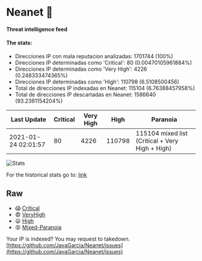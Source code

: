 # Neanet :hocho:
#### Threat intelligence feed
#### The stats:

- Direcciones IP con mala reputacion analizadas: 1701744 (100%)
- Direcciones IP determinadas como 'Critical':  80 (0.00470105961884%)
- Direcciones IP determinadas como 'Very High':  4226 (0.248333474365%)
- Direcciones IP determinadas como 'High':  110798 (6.5108500456)
- Total de direcciones IP indexadas en Neanet:  115104 (6.76388457958%)
- Total de direcciones IP descartadas en Neanet:  1586640 (93.2361154204%)

| Last Update | Critical | Very High | High | Paranoia |
| --- | --- | --- | --- | --- |
| 2021-01-24 02:01:57 | 80 | 4226 | 110798 | 115104 mixed list (Critical + Very High + High)|

![Stats](https://docs.google.com/spreadsheets/d/e/2PACX-1vSnaNMIXVabIpDJjufMlzH7poXnshF3mgd8Is1g9ytUEzVsP5my4Trn8f-xkoLLQ38xpL3HtmUexLo6/pubchart?oid=501124687&format=image)

For the historical stats go to: [link](/stats.csv)
## Raw
- :scream: [Critical](https://raw.githubusercontent.com/JavaGarcia/Neanet/master/blacklists/neanet_critical.txt)
- :fearful: [VeryHigh](https://raw.githubusercontent.com/JavaGarcia/Neanet/master/blacklists/neanet_veryHigh.txtt)
- :frowning: [High](https://raw.githubusercontent.com/JavaGarcia/Neanet/master/blacklists/neanet_high.txt)
- :dizzy_face: [Mixed-Paranoia](https://raw.githubusercontent.com/JavaGarcia/Neanet/master/blacklists/neanet_all.txt)


Your IP is indexed? You may request to takedown. [https://github.com/JavaGarcia/Neanet/issues](https://github.com/JavaGarcia/Neanet/issues)







































































































































































































































































































































































































































































































































































































































































































































































































































































































































































































































































































































































































































































































































































































































































































































































































































































































































































































































































































































































































































































































































































































































































































































































































































































































































































































































































































































































































































































































































































































































































































































































































































































































































































































































































































































































































































































































































































































































































